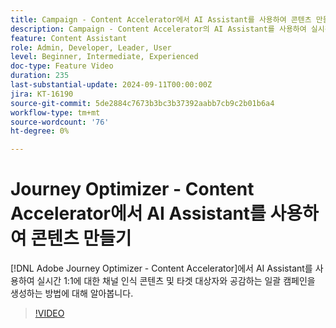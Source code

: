 ```yaml
---
title: Campaign - Content Accelerator에서 AI Assistant를 사용하여 콘텐츠 만들기
description: Campaign - Content Accelerator의 AI Assistant를 사용하여 실시간 1:1에 대한 채널 인식 콘텐츠 및 타겟 대상자와 공감하는 일괄 캠페인을 생성하는 방법에 대해 알아봅니다.
feature: Content Assistant
role: Admin, Developer, Leader, User
level: Beginner, Intermediate, Experienced
doc-type: Feature Video
duration: 235
last-substantial-update: 2024-09-11T00:00:00Z
jira: KT-16190
source-git-commit: 5de2884c7673b3bc3b37392aabb7cb9c2b01b6a4
workflow-type: tm+mt
source-wordcount: '76'
ht-degree: 0%

---
```



# Journey Optimizer - Content Accelerator에서 AI Assistant를 사용하여 콘텐츠 만들기

[!DNL Adobe Journey Optimizer - Content Accelerator]에서 AI Assistant를 사용하여 실시간 1:1에 대한 채널 인식 콘텐츠 및 타겟 대상자와 공감하는 일괄 캠페인을 생성하는 방법에 대해 알아봅니다.

>[!VIDEO](https://video.tv.adobe.com/v/3433552/?learn=on)
